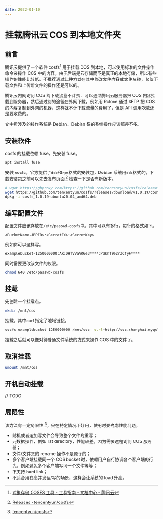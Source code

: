 ```yaml
---
date: 2022-01-10
---
```


# 挂载腾讯云 COS 到本地文件夹

## 前言

腾讯云提供了一个软件 cosfs[^1] 用于挂载 COS 到本地，可以使用标准的文件操作命令来操作 COS 中的内容。由于后端是云存储而不是真正的本地存储，所以有些操作的性能比较低。不推荐通过此种方式在其中修改文件内容或文件名称，仅仅下载文件和上传新文件的操作还是可以的。

腾讯云内网访问 COS 的下载流量不计费，可以通过腾讯云服务器把 COS 内容挂载到服务器，然后通过别的途径在外网下载，例如用 Rclone 通过 SFTP 把 COS 的内容复制到外网的机器，这样就不计下载流量的费用了，但是 API 调用次数还是要收费的。

文中所涉及的操作系统是 Debian，Debian 系的系统操作应该都差不多。

<!-- more -->

## 安装软件

cosfs 的挂载依赖 fuse，先安装 fuse。

```bash
apt install fuse
```

安装 cosfs，官方提供了`deb`和`rpm`格式的安装包，Debian 系统用`deb`格式的，下载安装包之前可以先去发布页面 [^2] 检查一下是否有新版本。

```bash
# wget https://ghproxy.com/https://github.com/tencentyun/cosfs/releases/download/v1.0.19/cosfs_1.0.19-ubuntu20.04_amd64.deb
wget https://github.com/tencentyun/cosfs/releases/download/v1.0.19/cosfs_1.0.19-ubuntu20.04_amd64.deb
dpkg -i cosfs_1.0.19-ubuntu20.04_amd64.deb
```

## 编写配置文件

配置文件应该存放在`/etc/passwd-cosfs`中。其中可以有多行，每行的格式如下。

```
<BucketName-APPID>:<SecretId>:<SecretKey>
```

例如你可以这样写。

```
examplebucket-1250000000:AKIDHTVVaVR6e3****:PdkhT9e2rZCfy6****
```

同时需要更改该文件的权限。

```bash
chmod 640 /etc/passwd-cosfs
```

## 挂载

先创建一个挂载点。

```bash
mkdir /mnt/cos
```

挂载，其中`ourl`指定了地域链接。

```bash
cosfs examplebucket-1250000000 /mnt/cos -ourl=http://cos.shanghai.myqcloud.com
```

挂载之后就可以像对待普通文件系统的方式来操作 COS 中的文件了。

## 取消挂载

```bash
umount /mnt/cos
```

## 开机自动挂载

// TODO

## 局限性

该方法有一定局限性 [^3]，只在特定情况下好用，使用时要考虑性能问题。

- 随机或者追加写文件会导致整个文件的重写；
- 元数据操作，例如 list directory，性能较差，因为需要远程访问 COS 服务器；
- 文件/文件夹的 rename 操作不是原子的；
- 多个客户端挂载同一个 COS bucket 时，依赖用户自行协调各个客户端的行为。例如避免多个客户端写同一个文件等等；
- 不支持 hard link；
- 不适合用在高并发读/写的场景，这样会让系统的 load 升高。

[^1]: [对象存储 COSFS 工具 - 工具指南 - 文档中心 - 腾讯云](https://cloud.tencent.com/document/product/436/6883)
[^2]: [Releases · tencentyun/cosfs](https://github.com/tencentyun/cosfs/releases)
[^3]: [tencentyun/cosfs](https://github.com/tencentyun/cosfs#%E5%B1%80%E9%99%90%E6%80%A7)

